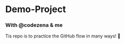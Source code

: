 # Demo-Project

### With @codezena & me

Tis repo is to practice the GitHub flow in many ways! :tada:
